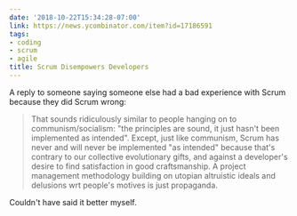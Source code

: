 ```yaml
---
date: '2018-10-22T15:34:28-07:00'
link: https://news.ycombinator.com/item?id=17186591
tags:
- coding
- scrum
- agile
title: Scrum Disempowers Developers
---
```


A reply to someone saying someone else had a bad experience with Scrum because they did Scrum wrong:

>That sounds ridiculously similar to people hanging on to communism/socialism: "the principles are sound, it just hasn't been implemented as intended". Except, just like communism, Scrum has never and will never be implemented "as intended" because that's contrary to our collective evolutionary gifts, and against a developer's desire to find satisfaction in good craftsmanship. A project management methodology building on utopian altruistic ideals and delusions wrt people's motives is just propaganda.

Couldn't have said it better myself.
